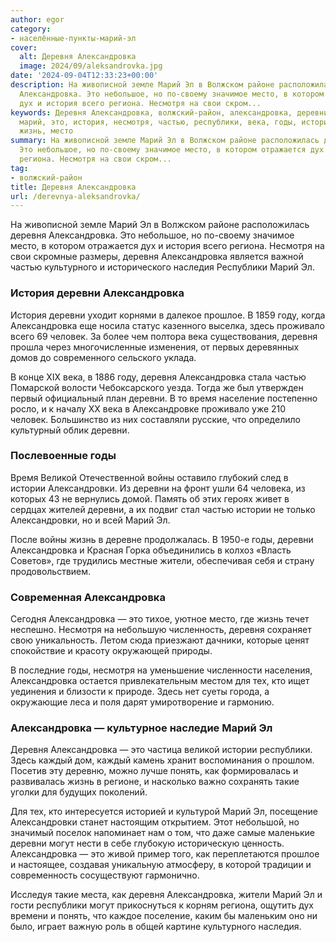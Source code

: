 ```yaml
---
author: egor
category:
- населённые-пункты-марий-эл
cover:
  alt: Деревня Александровка
  image: 2024/09/aleksandrovka.jpg
date: '2024-09-04T12:33:23+00:00'
description: На живописной земле Марий Эл в Волжском районе расположилась деревня
  Александровка. Это небольшое, но по-своему значимое место, в котором отражается
  дух и история всего региона. Несмотря на свои скром...
keywords: Деревня Александровка, волжский-район, александровка, деревни, деревня,
  марий, это, история, несмотря, частью, республики, века, годы, истории, александровки,
  жизнь, место
summary: На живописной земле Марий Эл в Волжском районе расположилась деревня Александровка.
  Это небольшое, но по-своему значимое место, в котором отражается дух и история всего
  региона. Несмотря на свои скром...
tag:
- волжский-район
title: Деревня Александровка
url: /derevnya-aleksandrovka/
---
```


На живописной земле Марий Эл в Волжском районе расположилась деревня Александровка. Это небольшое, но по-своему значимое место, в котором отражается дух и история всего региона. Несмотря на свои скромные размеры, деревня Александровка является важной частью культурного и исторического наследия Республики Марий Эл.

### История деревни Александровка

История деревни уходит корнями в далекое прошлое. В 1859 году, когда Александровка еще носила статус казенного выселка, здесь проживало всего 69 человек. За более чем полтора века существования, деревня прошла через многочисленные изменения, от первых деревянных домов до современного сельского уклада.

В конце XIX века, в 1886 году, деревня Александровка стала частью Помарской волости Чебоксарского уезда. Тогда же был утвержден первый официальный план деревни. В то время население постепенно росло, и к началу XX века в Александровке проживало уже 210 человек. Большинство из них составляли русские, что определило культурный облик деревни.

### Послевоенные годы

Время Великой Отечественной войны оставило глубокий след в истории Александровки. Из деревни на фронт ушли 64 человека, из которых 43 не вернулись домой. Память об этих героях живет в сердцах жителей деревни, а их подвиг стал частью истории не только Александровки, но и всей Марий Эл.

После войны жизнь в деревне продолжалась. В 1950-е годы, деревни Александровка и Красная Горка объединились в колхоз «Власть Советов», где трудились местные жители, обеспечивая себя и страну продовольствием.

### Современная Александровка

Сегодня Александровка — это тихое, уютное место, где жизнь течет неспешно. Несмотря на небольшую численность, деревня сохраняет свою уникальность. Летом сюда приезжают дачники, которые ценят спокойствие и красоту окружающей природы.

В последние годы, несмотря на уменьшение численности населения, Александровка остается привлекательным местом для тех, кто ищет уединения и близости к природе. Здесь нет суеты города, а окружающие леса и поля дарят умиротворение и гармонию.

### Александрoвка — культурное наследие Марий Эл

Деревня Александровка — это частица великой истории республики. Здесь каждый дом, каждый камень хранит воспоминания о прошлом. Посетив эту деревню, можно лучше понять, как формировалась и развивалась жизнь в регионе, и насколько важно сохранять такие уголки для будущих поколений.

Для тех, кто интересуется историей и культурой Марий Эл, посещение Александровки станет настоящим открытием. Этот небольшой, но значимый поселок напоминает нам о том, что даже самые маленькие деревни могут нести в себе глубокую историческую ценность. Александровка — это живой пример того, как переплетаются прошлое и настоящее, создавая уникальную атмосферу, в которой традиции и современность сосуществуют гармонично.

Исследуя такие места, как деревня Александровка, жители Марий Эл и гости республики могут прикоснуться к корням региона, ощутить дух времени и понять, что каждое поселение, каким бы маленьким оно ни было, играет важную роль в общей картине культурного наследия.